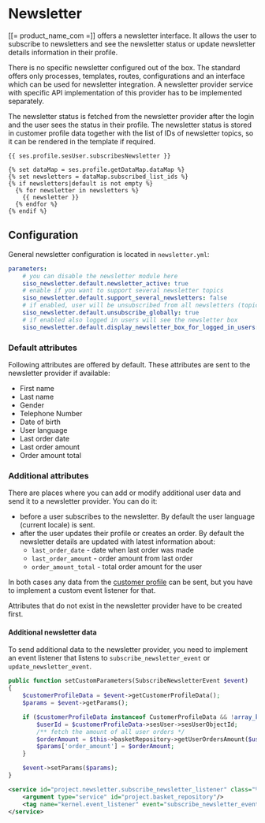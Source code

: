 # Newsletter

[[= product_name_com =]] offers a newsletter interface. It allows the user to subscribe to newsletters
and see the newsletter status or update newsletter details information in their profile.

There is no specific newsletter configured out of the box.
The standard offers only processes, templates, routes, configurations and an interface which can be used for newsletter integration.
A newsletter provider service with specific API implementation of this provider has to be implemented separately.

The newsletter status is fetched from the newsletter provider after the login and the user sees the status in their profile.
The newsletter status is stored in customer profile data together with the list of IDs of newsletter topics, so it can be rendered in the template if required.

``` html+twig
{{ ses.profile.sesUser.subscribesNewsletter }}

{% set dataMap = ses.profile.getDataMap.dataMap %}
{% set newsletters = dataMap.subscribed_list_ids %}
{% if newsletters|default is not empty %}
  {% for newsletter in newsletters %}
    {{ newsletter }}
  {% endfor %}
{% endif %}
```

## Configuration

General newsletter configuration is located in `newsletter.yml`:

``` yaml
parameters:
    # you can disable the newsletter module here
    siso_newsletter.default.newsletter_active: true
    # enable if you want to support several newsletter topics
    siso_newsletter.default.support_several_newsletters: false
    # if enabled, user will be unsubscribed from all newsletters (topics) at once
    siso_newsletter.default.unsubscribe_globally: true
    # if enabled also logged in users will see the newsletter box
    siso_newsletter.default.display_newsletter_box_for_logged_in_users: true
```

### Default attributes

Following attributes are offered by default. These attributes are sent to the newsletter provider if available:

- First name
- Last name
- Gender
- Telephone Number
- Date of birth
- User language
- Last order date
- Last order amount
- Order amount total

### Additional attributes

There are places where you can add or modify additional user data and send it to a newsletter provider.
You can do it:

- before a user subscribes to the newsletter. By default the user language (current locale) is sent.
- after the user updates their profile or creates an order. By default the newsletter details are updated with latest information about:
    - `last_order_date` - date when last order was made 
    - `last_order_amount` - order amount from last order
    - `order_amount_total` - total order amount for the user

In both cases any data from the [customer profile](../customers/customers.md) can be sent,
but you have to implement a custom event listener for that.

Attributes that do not exist in the newsletter provider have to be created first.

#### Additional newsletter data

To send additional data to the newsletter provider, you need to implement an event listener
that listens to `subscribe_newsletter_event` or `update_newsletter_event`.

``` php
public function setCustomParameters(SubscribeNewsletterEvent $event)
{
    $customerProfileData = $event->getCustomerProfileData();
    $params = $event->getParams();

    if ($customerProfileData instanceof CustomerProfileData && !array_key_exists('order_amount', $params)) {
        $userId = $customerProfileData->sesUser->sesUserObjectId;
        /** fetch the amount of all user orders */
        $orderAmount = $this->basketRepository->getUserOrdersAmount($userId);
        $params['order_amount'] = $orderAmount;
    }

    $event->setParams($params);
}
```

``` xml
<service id="project.newsletter.subscribe_newsletter_listener" class="%project.newsletter.subscribe_newsletter_listener.class%">
    <argument type="service" id="project.basket_repository"/>  
    <tag name="kernel.event_listener" event="subscribe_newsletter_event" method="setCustomParameters" />
</service>
```
